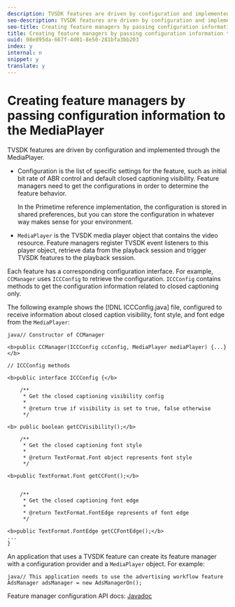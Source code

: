 ```yaml
---
description: TVSDK features are driven by configuration and implemented through the MediaPlayer.
seo-description: TVSDK features are driven by configuration and implemented through the MediaPlayer.
seo-title: Creating feature managers by passing configuration information to the MediaPlayer
title: Creating feature managers by passing configuration information to the MediaPlayer
uuid: 08e895da-667f-4d01-8e50-281bfa3bb203
index: y
internal: n
snippet: y
translate: y
---
```


# Creating feature managers by passing configuration information to the MediaPlayer

TVSDK features are driven by configuration and implemented through the MediaPlayer.


* Configuration is the list of specific settings for the feature, such as initial bit rate of ABR control and default closed captioning visibility. Feature managers need to get the configurations in order to determine the feature behavior. 

  In the Primetime reference implementation, the configuration is stored in shared preferences, but you can store the configuration in whatever way makes sense for your environment. 

* `MediaPlayer` is the TVSDK media player object that contains the video resource. Feature managers register TVSDK event listeners to this player object, retrieve data from the playback session and trigger TVSDK features to the playback session. 





Each feature has a corresponding configuration interface. For example, `CCManager` uses `ICCConfig` to retrieve the configuration. `ICCConfig` contains methods to get the configuration information related to closed captioning only. 

The following example shows the [!DNL ICCConfig.java] file, configured to receive information about closed caption visibility, font style, and font edge from the `MediaPlayer`: 

```
java// Constructor of CCManager 
 
<b>public CCManager(ICCConfig ccConfig, MediaPlayer mediaPlayer) {...}</b> 
  
// ICCConfig methods 
 
<b>public interface ICCConfig {</b> 
  
    /** 
     * Get the closed captioning visibility config 
     * 
     * @return true if visibility is set to true, false otherwise 
     */ 
    
<b> public boolean getCCVisibility();</b> 
  
    /** 
     * Get the closed captioning font style 
     * 
     * @return TextFormat.Font object represents font style 
     */ 
     
<b>public TextFormat.Font getCCFont();</b> 
  
  
    /** 
     * Get the closed captioning font edge 
     * 
     * @return TextFormat.FontEdge represents of font edge 
     */ 
     
<b>public TextFormat.FontEdge getCCFontEdge();</b> 
... 
}
```
An application that uses a TVSDK feature can create its feature manager with a configuration provider and a `MediaPlayer` object. For example: 

```
java// This application needs to use the advertising workflow feature 
AdsManager adsManager = new AdsManagerOn();
```
Feature manager configuration API docs: [Javadoc](http://help.adobe.com/en_US/primetime/reference_implementation/android/javadoc/com/adobe/primetime/reference/config/package-summary.html) 
